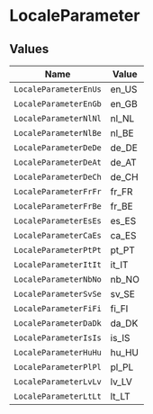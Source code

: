 # LocaleParameter


## Values

| Name                  | Value                 |
| --------------------- | --------------------- |
| `LocaleParameterEnUs` | en_US                 |
| `LocaleParameterEnGb` | en_GB                 |
| `LocaleParameterNlNl` | nl_NL                 |
| `LocaleParameterNlBe` | nl_BE                 |
| `LocaleParameterDeDe` | de_DE                 |
| `LocaleParameterDeAt` | de_AT                 |
| `LocaleParameterDeCh` | de_CH                 |
| `LocaleParameterFrFr` | fr_FR                 |
| `LocaleParameterFrBe` | fr_BE                 |
| `LocaleParameterEsEs` | es_ES                 |
| `LocaleParameterCaEs` | ca_ES                 |
| `LocaleParameterPtPt` | pt_PT                 |
| `LocaleParameterItIt` | it_IT                 |
| `LocaleParameterNbNo` | nb_NO                 |
| `LocaleParameterSvSe` | sv_SE                 |
| `LocaleParameterFiFi` | fi_FI                 |
| `LocaleParameterDaDk` | da_DK                 |
| `LocaleParameterIsIs` | is_IS                 |
| `LocaleParameterHuHu` | hu_HU                 |
| `LocaleParameterPlPl` | pl_PL                 |
| `LocaleParameterLvLv` | lv_LV                 |
| `LocaleParameterLtLt` | lt_LT                 |